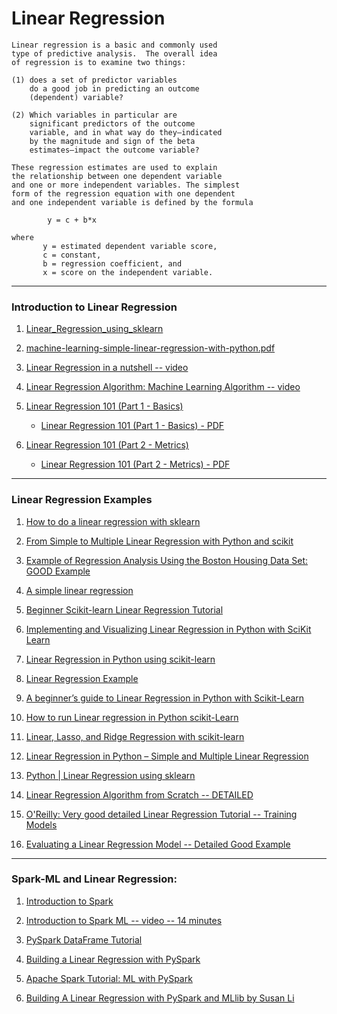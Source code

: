 # Linear Regression

````
Linear regression is a basic and commonly used 
type of predictive analysis.  The overall idea 
of regression is to examine two things: 

(1) does a set of predictor variables 
    do a good job in predicting an outcome 
    (dependent) variable?  
    
(2) Which variables in particular are 
    significant predictors of the outcome 
    variable, and in what way do they–indicated 
    by the magnitude and sign of the beta 
    estimates–impact the outcome variable?  
    
These regression estimates are used to explain 
the relationship between one dependent variable 
and one or more independent variables. The simplest 
form of the regression equation with one dependent 
and one independent variable is defined by the formula

        y = c + b*x
        
where 
       y = estimated dependent variable score, 
       c = constant, 
       b = regression coefficient, and 
       x = score on the independent variable.
````

-----

### Introduction to Linear Regression
1. [Linear_Regression_using_sklearn](./Linear_Regression_using_sklearn.pdf)

2. [machine-learning-simple-linear-regression-with-python.pdf](machine-learning-simple-linear-regression-with-python.pdf)

3. [Linear Regression in a nutshell -- video](https://www.youtube.com/watch?v=OtgmQvE5gug)

4. [Linear Regression Algorithm: Machine Learning Algorithm -- video](https://www.youtube.com/watch?v=E5RjzSK0fvY)

5.  [Linear Regression 101 (Part 1 - Basics)](https://dziganto.github.io/data%20science/linear%20regression/machine%20learning/python/Linear-Regression-101-Basics/)
	* [Linear Regression 101 (Part 1 - Basics) - PDF](./Linear_Regression_101_Part1_Basics.pdf)

6. [Linear Regression 101 (Part 2 - Metrics)](https://dziganto.github.io/data%20science/linear%20regression/machine%20learning/python/Linear-Regression-101-Metrics/)
	* [Linear Regression 101 (Part 2 - Metrics) - PDF](./Linear_Regression_101_Part2_Metrics.pdf)

-----

### Linear Regression Examples

1. [How to do a linear regression with sklearn](https://tutorials.technology/tutorials/19-how-to-do-a-regression-with-sklearn.html)

2. [From Simple to Multiple Linear Regression with Python and scikit](https://sweetcode.io/simple-multiple-linear-regression-python-scikit/)

3. [Example of Regression Analysis Using the Boston Housing Data Set: GOOD Example](http://facweb.cs.depaul.edu/mobasher/classes/CSC478/Notes/IPython%20Notebook%20-%20Regression.html)

4. [A simple linear regression](https://scipy-lectures.org/packages/scikit-learn/auto_examples/plot_linear_regression.html)

5. [Beginner Scikit-learn Linear Regression Tutorial](https://www.kaggle.com/andyxie/beginner-scikit-learn-linear-regression-tutorial)

6. [Implementing and Visualizing Linear Regression in Python with SciKit Learn](https://becominghuman.ai/implementing-and-visualizing-linear-regression-in-python-with-scikit-learn-a073768dc688)
  
7. [Linear Regression in Python using scikit-learn](http://benalexkeen.com/linear-regression-in-python-using-scikit-learn/)

8. [Linear Regression Example](https://scikit-learn.org/stable/auto_examples/linear_model/plot_ols.html)

9. [A beginner’s guide to Linear Regression in Python with Scikit-Learn](https://towardsdatascience.com/a-beginners-guide-to-linear-regression-in-python-with-scikit-learn-83a8f7ae2b4f)

10. [How to run Linear regression in Python scikit-Learn](https://bigdata-madesimple.com/how-to-run-linear-regression-in-python-scikit-learn/)

11. [Linear, Lasso, and Ridge Regression with scikit-learn](https://www.pluralsight.com/guides/linear-lasso-ridge-regression-scikit-learn)

12. [Linear Regression in Python – Simple and Multiple Linear Regression](https://intellipaat.com/blog/what-is-linear-regression/)

13. [Python | Linear Regression using sklearn](https://www.geeksforgeeks.org/python-linear-regression-using-sklearn/)

14. [Linear Regression Algorithm from Scratch -- DETAILED](https://www.edureka.co/blog/linear-regression-in-python/)

15. [O'Reilly: Very good detailed Linear Regression Tutorial -- Training Models](https://www.oreilly.com/library/view/hands-on-machine-learning/9781491962282/ch04.html)

16. [Evaluating a Linear Regression Model -- Detailed Good Example](https://www.ritchieng.com/machine-learning-evaluate-linear-regression-model/)

-----

### Spark-ML and  Linear Regression: 

1. [Introduction to Spark](./docs/intro_to_spark_databricks.pdf)

2. [Introduction to Spark ML -- video -- 14 minutes](https://www.youtube.com/watch?v=32q7Gn9XjiU)

3. [PySpark DataFrame Tutorial](https://www.edureka.co/blog/pyspark-dataframe-tutorial/)

4. [Building a Linear Regression with PySpark](building-a-linear-regression-with-pyspark-and-mllib.pdf)

5. [Apache Spark Tutorial: ML with PySpark](https://www.datacamp.com/community/tutorials/apache-spark-tutorial-machine-learning)
	  
6. [Building A Linear Regression with PySpark and MLlib by Susan Li](https://towardsdatascience.com/building-a-linear-regression-with-pyspark-and-mllib-d065c3ba246a)


